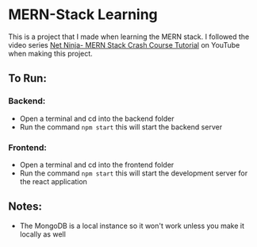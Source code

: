 # MERN-Stack Learning
This is a project that I made when learning the MERN stack. I followed the video series [Net Ninja- MERN Stack Crash Course Tutorial](https://www.youtube.com/watch?v=98BzS5Oz5E4&list=PL4cUxeGkcC9iJ_KkrkBZWZRHVwnzLIoUE) on YouTube when making this project.

## To Run:
### Backend:
- Open a terminal and cd into the backend folder
- Run the command ` npm start ` this will start the backend server
### Frontend:
- Open a terminal and cd into the frontend folder
- Run the command ` npm start ` this will start the development server for the react application

## Notes:
- The MongoDB is a local instance so it won't work unless you make it locally as well
